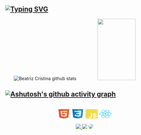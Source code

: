 ## [![Typing SVG](https://readme-typing-svg.herokuapp.com/?color=FF8C00&size=35&center=true&vCenter=true&width=1000&lines=Oiê!+Sou+a+Bêa+<3;Estudo+Front-End+na+{Reprograma};Seja+bem+Vindo!+:%29)](https://git.io/typing-svg)

<div align="center"> 
  <img width="50%" height="195px" src="https://github-readme-stats.vercel.app/api?username=beatrizcristinadev&show_icons=true&count_private=true&hide_border=true&theme=gruvbox" alt="Beatriz Cristina github stats" /> 
  <img width="49%" height="195px" src="https://github-readme-stats.vercel.app/api/top-langs/?username=beatrizcristinadev&layout=compact&hide_border=true&theme=gruvbox" />
</div>

## [![Ashutosh's github activity graph](https://github-readme-activity-graph.cyclic.app/graph?username=beatrizcristinadev&bg_color=323232&color=ff4500&line=ffa500&point=ff4500&area=true&hide_border=true)](https://github.com/ashutosh00710/github-readme-activity-graph)

<div align="center" style="display: inline_block"><br>
  <img align="center" alt="Rafa-HTML" height="30" width="40" src="https://raw.githubusercontent.com/devicons/devicon/master/icons/html5/html5-original.svg">
  <img align="center" alt="Rafa-CSS" height="30" width="40" src="https://raw.githubusercontent.com/devicons/devicon/master/icons/css3/css3-original.svg">
  <img align="center" alt="Rafa-Js" height="30" width="40" src="https://raw.githubusercontent.com/devicons/devicon/master/icons/javascript/javascript-plain.svg">
  <img align="center" alt="Rafa-React" height="30" width="40" src="https://raw.githubusercontent.com/devicons/devicon/master/icons/react/react-original.svg">
</div>

<div align="center"style="display: inline_block"><br> 
<a href="https://instagram.com/beatrizcristina.dev" target="_blank"><img src="https://img.shields.io/badge/-Instagram-%23E4405F?style=for-the-badge&logo=instagram&logoColor=white"</a>
<a href = "mailto:beatrizcristina.dev@gmail.com"> <img src="https://img.shields.io/badge/-Gmail-%23333?style=for-the-badge&logo=gmail&logoColor=white" target="_blank"></a>
<a href="https://www.linkedin.com/in/beatriz-c-606838134/" target="_blank"><img src="https://img.shields.io/badge/-LinkedIn-%230077B5?style=for-the-badge&logo=linkedin&logoColor=white" style="border-radius: 30px" target="_blank"></a> 
 </div>
